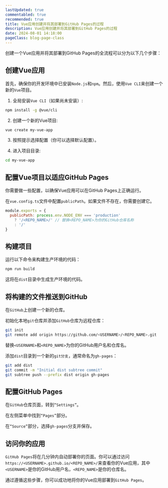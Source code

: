 ```yaml
---
lastUpdated: true
commentabled: true
recommended: true
title: Vue应用创建并将其部署到GitHub Pages的过程
description: Vue应用创建并将其部署到GitHub Pages的过程
date: 2024-08-01 14:18:00
pageClass: blog-page-class
---
```


创建一个Vue应用并将其部署到GitHub Pages的全流程可以分为以下几个步骤：

## 创建Vue应用 ##

首先，确保你的开发环境中已安装`Node.js`和`npm`。然后，使用`Vue CLI`来创建一个新的`Vue`项目。

1. 全局安装`Vue CLI`（如果尚未安装）:

```bash
npm install -g @vue/cli
```

2. 创建一个新的Vue项目:

```bash
vue create my-vue-app
```

3. 按照提示选择配置（你可以选择默认配置）。

4. 进入项目目录:

```bash
cd my-vue-app
```

## 配置Vue项目以适应GitHub Pages ##

你需要做一些配置，以确保Vue应用可以在GitHub Pages上正确运行。

在`vue.config.ts`文件中配置`publicPath`。如果文件不存在，你需要创建它。

```javascript
module.exports = {
  publicPath: process.env.NODE_ENV === 'production'
    ? '/<REPO_NAME>/' // 替换<REPO_NAME>为你的GitHub仓库名称
    : '/'
}
```

## 构建项目 ##

运行以下命令来构建生产环境的代码：

```bash
npm run build
```

这将在`dist`目录中生成生产环境的代码。

## 将构建的文件推送到GitHub ##

在`GitHub`上创建一个新的仓库。

初始化本地`git`仓库并添加`GitHub`仓库为远程仓库：

```bash
git init
git remote add origin https://github.com/<USERNAME>/<REPO_NAME>.git
```

替换`<USERNAME>`和`<REPO_NAME>`为你的GitHub用户名和仓库名。

添加`dist`目录到一个新的`git分支`，通常命名为`gh-pages`：

```bash
git add dist
git commit -m "Initial dist subtree commit"
git subtree push --prefix dist origin gh-pages
```

## 配置GitHub Pages ##

在`GitHub`仓库页面，转到`“Settings”`。

在左侧菜单中找到`“Pages”`部分。

在`“Source”`部分，选择`gh-pages`分支并保存。

## 访问你的应用 ##

`GitHub Pages`将在几分钟内自动部署你的页面。你可以通过访问`https://<USERNAME>.github.io/<REPO_NAME>/`来查看你的Vue应用，其中`<USERNAME>`是你的GitHub用户名，`<REPO_NAME>`是你的仓库名。

通过遵循这些步骤，你可以成功地将你的Vue应用部署到`GitHub Pages`。
